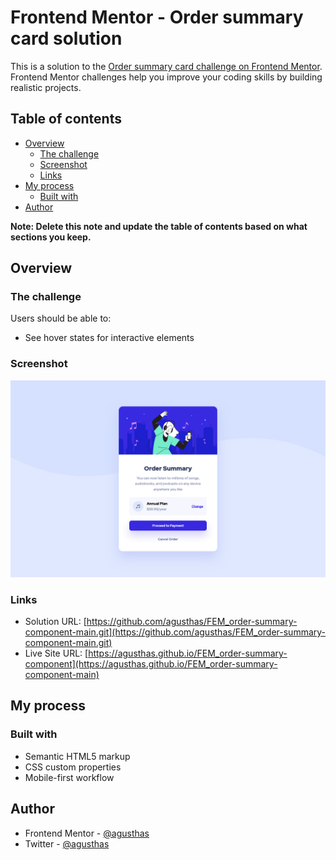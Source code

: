 # Frontend Mentor - Order summary card solution

This is a solution to the [Order summary card challenge on Frontend Mentor](https://www.frontendmentor.io/challenges/order-summary-component-QlPmajDUj). Frontend Mentor challenges help you improve your coding skills by building realistic projects.

## Table of contents

- [Overview](#overview)
  - [The challenge](#the-challenge)
  - [Screenshot](#screenshot)
  - [Links](#links)
- [My process](#my-process)
  - [Built with](#built-with)
- [Author](#author)

**Note: Delete this note and update the table of contents based on what sections you keep.**

## Overview

### The challenge

Users should be able to:

- See hover states for interactive elements

### Screenshot

![](./screenshot.png)

### Links

- Solution URL: [https://github.com/agusthas/FEM_order-summary-component-main.git](https://github.com/agusthas/FEM_order-summary-component-main.git)
- Live Site URL: [https://agusthas.github.io/FEM_order-summary-component](https://agusthas.github.io/FEM_order-summary-component-main)

## My process

### Built with

- Semantic HTML5 markup
- CSS custom properties
- Mobile-first workflow

## Author

- Frontend Mentor - [@agusthas](https://www.frontendmentor.io/profile/agusthas)
- Twitter - [@agusthas](https://www.twitter.com/agusthas)
